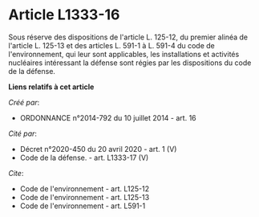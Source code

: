 # Article L1333-16

Sous réserve des dispositions de l'article L. 125-12, du premier alinéa de l'article L. 125-13 et des articles L. 591-1 à L.
591-4 du code de l'environnement, qui leur sont applicables, les installations et activités nucléaires intéressant la défense
sont régies par les dispositions du code de la défense.

**Liens relatifs à cet article**

_Créé par_:

  - ORDONNANCE n°2014-792 du 10 juillet 2014 - art. 16

_Cité par_:

  - Décret n°2020-450 du 20 avril 2020 - art. 1 (V)
  - Code de la défense. - art. L1333-17 (V)

_Cite_:

  - Code de l'environnement - art. L125-12
  - Code de l'environnement - art. L125-13
  - Code de l'environnement - art. L591-1
